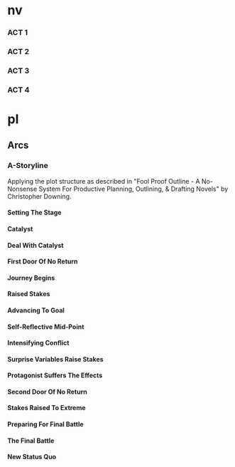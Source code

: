 # nv

### ACT 1

### ACT 2

### ACT 3

### ACT 4

# pl

## Arcs

### A-Storyline

Applying the plot structure as described in "Fool Proof Outline - A No-Nonsense System For Productive Planning, Outlining, & Drafting Novels" by Christopher Downing.

#### Setting The Stage

#### Catalyst

#### Deal With Catalyst

#### First Door Of No Return

#### Journey Begins

#### Raised Stakes

#### Advancing To Goal

#### Self-Reflective Mid-Point

#### Intensifying Conflict

#### Surprise Variables Raise Stakes

#### Protagonist Suffers The Effects

#### Second Door Of No Return

#### Stakes Raised To Extreme

#### Preparing For Final Battle

#### The Final Battle

#### New Status Quo

